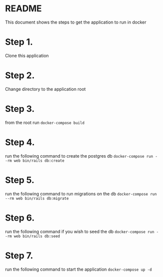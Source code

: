 # README

This document shows the steps to get the application to run in docker 

# Step 1.

Clone this application 

# Step 2. 

Change directory to the application root 

# Step 3.

from the root run `docker-compose build`

# Step 4. 

run the following command to create the postgres db  `docker-compose run --rm web bin/rails db:create`

# Step 5. 

run the following command to run migrations on the db `docker-compose run --rm web bin/rails db:migrate`

# Step 6. 

run the following command if you wish to seed the db `docker-compose run --rm web bin/rails db:seed`

# Step 7. 

run the following command to start the application `docker-compose up -d`
